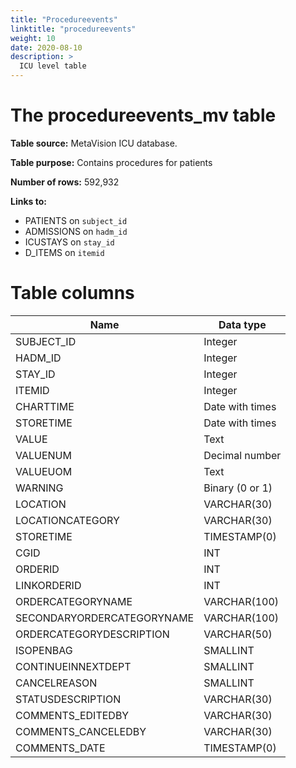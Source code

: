 ```yaml
---
title: "Procedureevents"
linktitle: "procedureevents"
weight: 10
date: 2020-08-10
description: >
  ICU level table
---
```



# The procedureevents_mv table

**Table source:** MetaVision ICU database.

**Table purpose:** Contains procedures for patients

**Number of rows:** 592,932

**Links to:**

* PATIENTS on `subject_id`
* ADMISSIONS on `hadm_id`
* ICUSTAYS on `stay_id`
* D_ITEMS on `itemid`

<!-- # Important considerations -->

# Table columns


Name | Data type
---- | --------
SUBJECT\_ID | Integer
HADM\_ID | Integer
STAY\_ID | Integer
ITEMID | Integer
CHARTTIME | Date with times
STORETIME | Date with times
VALUE | Text
VALUENUM | Decimal number
VALUEUOM | Text
WARNING | Binary (0 or 1)
LOCATION |  VARCHAR(30)
LOCATIONCATEGORY |  VARCHAR(30)
STORETIME |  TIMESTAMP(0)
CGID  |  INT
ORDERID |  INT
LINKORDERID |  INT
ORDERCATEGORYNAME |  VARCHAR(100)
SECONDARYORDERCATEGORYNAME |  VARCHAR(100)
ORDERCATEGORYDESCRIPTION |  VARCHAR(50)
ISOPENBAG |  SMALLINT
CONTINUEINNEXTDEPT |  SMALLINT
CANCELREASON |  SMALLINT
STATUSDESCRIPTION |  VARCHAR(30)
COMMENTS_EDITEDBY |  VARCHAR(30)
COMMENTS_CANCELEDBY |  VARCHAR(30)
COMMENTS_DATE |  TIMESTAMP(0)

<!--
# Detailed Description

## `subject_id`, `hadm_id`

Identifiers which specify the patient: `subject_id` is unique to a patient and `hadm_id` is unique to a patient hospital stay.

## `PROC_SEQ_NUM`

`PROC_SEQ_NUM` provides the order in which the procedures were performed.

## `ICD9_CODE`

`CODE` provides the code for the given procedure. 

-->


<!-- 
## `CGID`

`CGID` is the identifier for the caregiver who validated the given measurement.

-->
